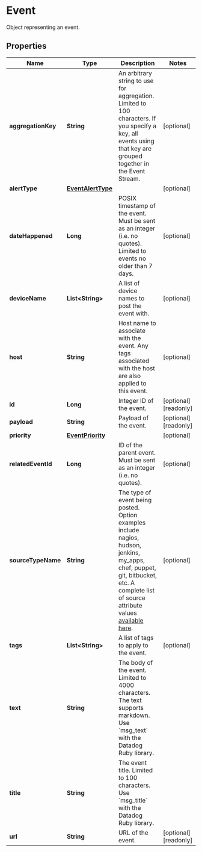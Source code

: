 

# Event

Object representing an event.
## Properties

Name | Type | Description | Notes
------------ | ------------- | ------------- | -------------
**aggregationKey** | **String** | An arbitrary string to use for aggregation. Limited to 100 characters. If you specify a key, all events using that key are grouped together in the Event Stream. |  [optional]
**alertType** | [**EventAlertType**](EventAlertType.md) |  |  [optional]
**dateHappened** | **Long** | POSIX timestamp of the event. Must be sent as an integer (i.e. no quotes). Limited to events no older than 7 days. |  [optional]
**deviceName** | **List&lt;String&gt;** | A list of device names to post the event with. |  [optional]
**host** | **String** | Host name to associate with the event. Any tags associated with the host are also applied to this event. |  [optional]
**id** | **Long** | Integer ID of the event. |  [optional] [readonly]
**payload** | **String** | Payload of the event. |  [optional] [readonly]
**priority** | [**EventPriority**](EventPriority.md) |  |  [optional]
**relatedEventId** | **Long** | ID of the parent event. Must be sent as an integer (i.e. no quotes). |  [optional]
**sourceTypeName** | **String** | The type of event being posted. Option examples include nagios, hudson, jenkins, my_apps, chef, puppet, git, bitbucket, etc. A complete list of source attribute values [available here](https://docs.datadoghq.com/integrations/faq/list-of-api-source-attribute-value). |  [optional]
**tags** | **List&lt;String&gt;** | A list of tags to apply to the event. |  [optional]
**text** | **String** | The body of the event. Limited to 4000 characters. The text supports markdown. Use &#x60;msg_text&#x60; with the Datadog Ruby library. | 
**title** | **String** | The event title. Limited to 100 characters. Use &#x60;msg_title&#x60; with the Datadog Ruby library. | 
**url** | **String** | URL of the event. |  [optional] [readonly]



